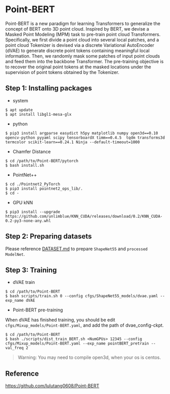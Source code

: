 # Point-BERT
Point-BERT is a new paradigm for learning Transformers to generalize the concept of BERT onto 3D point cloud. Inspired by BERT, we devise a Masked Point Modeling (MPM) task to pre-train point cloud Transformers. Specifically, we first divide a point cloud into several local patches, and a point cloud Tokenizer is devised via a discrete Variational AutoEncoder (dVAE) to generate discrete point tokens containing meaningful local information. Then, we randomly mask some patches of input point clouds and feed them into the backbone Transformer. The pre-training objective is to recover the original point tokens at the masked locations under the supervision of point tokens obtained by the Tokenizer.

## Step 1: Installing packages

* system

```shell
$ apt update
$ apt install libgl1-mesa-glx
```

* python 
```
$ pip3 install argparse easydict h5py matplotlib numpy open3d==0.10 opencv-python pyyaml scipy tensorboardX timm==0.4.5  tqdm transforms3d termcolor scikit-learn==0.24.1 Ninja --default-timeout=1000
```

* Chamfer Distance
```
$ cd /path/to/Point-BERT/pytorch
$ bash install.sh
```

* PointNet++
```
$ cd ./Pointnet2_PyTorch
$ pip3 install pointnet2_ops_lib/.
$ cd -
```

* GPU kNN
```
$ pip3 install --upgrade https://github.com/unlimblue/KNN_CUDA/releases/download/0.2/KNN_CUDA-0.2-py3-none-any.whl
```


## Step 2: Preparing datasets

Please reference [DATASET.md](./DATASET.md) to prepare `ShapeNet55` and `processed ModelNet`.


## Step 3: Training

* dVAE train
```
$ cd /path/to/Point-BERT
$ bash scripts/train.sh 0 --config cfgs/ShapeNet55_models/dvae.yaml --exp_name dVAE
```

* Point-BERT pre-training

When dVAE has finished training, you should be edit `cfgs/Mixup_models/Point-BERT.yaml`, and add the path of dvae_config-ckpt.

```
$ cd /path/to/Point-BERT
$ bash ./scripts/dist_train_BERT.sh <NumGPUs> 12345 --config cfgs/Mixup_models/Point-BERT.yaml --exp_name pointBERT_pretrain --val_freq 2 
```

> Warning: You may need to compile open3d, when your os is centos.


## Reference
https://github.com/lulutang0608/Point-BERT
